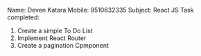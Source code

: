 Name: Deven Katara
Mobile: 9510632335
Subject: React JS
Task completed: 
  1) Create a simple To Do List
  4) Implement React Router
  7) Create a pagination Cpmponent
